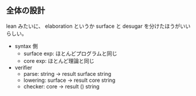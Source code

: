 ## 全体の設計
lean みたいに、 elaboration というか surface と desugar を分けたほうがいいらしい。

- syntax 側
  - surface exp: ほとんどプログラムと同じ
  - core exp: ほとんど理論と同じ
- verifier
  - parse: string -> result surface string
  - lowering: surface -> result core string
  - checker: core -> result () string
